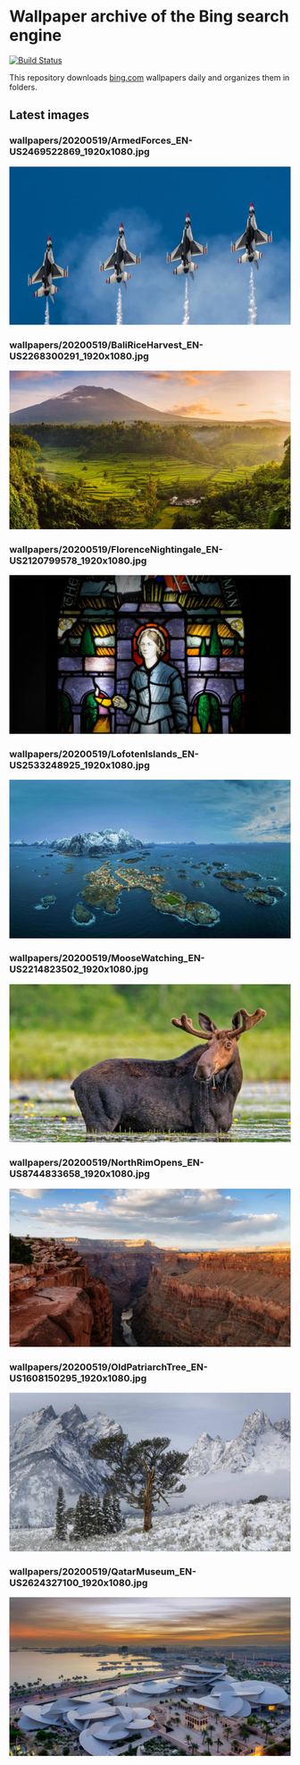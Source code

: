 # Wallpaper archive of the Bing search engine

[![Build Status](https://travis-ci.org/kijart/bing-daily-images-dl.svg?branch=wallpapers)](https://travis-ci.org/kijart/bing-daily-images-dl)

This repository downloads [bing.com](https://www.bing.com) wallpapers daily and organizes them in folders.

## Latest images

<!-- Wallpapers -->

### wallpapers/20200519/ArmedForces_EN-US2469522869_1920x1080.jpg

![wallpapers/20200519/ArmedForces_EN-US2469522869_1920x1080.jpg](wallpapers/20200519/ArmedForces_EN-US2469522869_1920x1080.jpg)

### wallpapers/20200519/BaliRiceHarvest_EN-US2268300291_1920x1080.jpg

![wallpapers/20200519/BaliRiceHarvest_EN-US2268300291_1920x1080.jpg](wallpapers/20200519/BaliRiceHarvest_EN-US2268300291_1920x1080.jpg)

### wallpapers/20200519/FlorenceNightingale_EN-US2120799578_1920x1080.jpg

![wallpapers/20200519/FlorenceNightingale_EN-US2120799578_1920x1080.jpg](wallpapers/20200519/FlorenceNightingale_EN-US2120799578_1920x1080.jpg)

### wallpapers/20200519/LofotenIslands_EN-US2533248925_1920x1080.jpg

![wallpapers/20200519/LofotenIslands_EN-US2533248925_1920x1080.jpg](wallpapers/20200519/LofotenIslands_EN-US2533248925_1920x1080.jpg)

### wallpapers/20200519/MooseWatching_EN-US2214823502_1920x1080.jpg

![wallpapers/20200519/MooseWatching_EN-US2214823502_1920x1080.jpg](wallpapers/20200519/MooseWatching_EN-US2214823502_1920x1080.jpg)

### wallpapers/20200519/NorthRimOpens_EN-US8744833658_1920x1080.jpg

![wallpapers/20200519/NorthRimOpens_EN-US8744833658_1920x1080.jpg](wallpapers/20200519/NorthRimOpens_EN-US8744833658_1920x1080.jpg)

### wallpapers/20200519/OldPatriarchTree_EN-US1608150295_1920x1080.jpg

![wallpapers/20200519/OldPatriarchTree_EN-US1608150295_1920x1080.jpg](wallpapers/20200519/OldPatriarchTree_EN-US1608150295_1920x1080.jpg)

### wallpapers/20200519/QatarMuseum_EN-US2624327100_1920x1080.jpg

![wallpapers/20200519/QatarMuseum_EN-US2624327100_1920x1080.jpg](wallpapers/20200519/QatarMuseum_EN-US2624327100_1920x1080.jpg)

